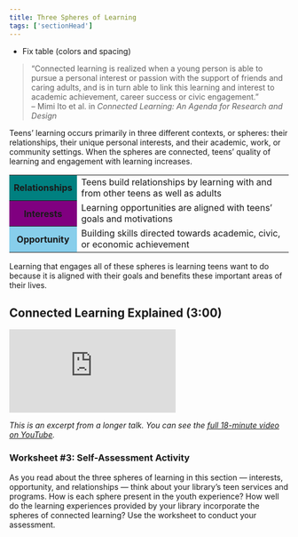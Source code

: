 ```yaml
---
title: Three Spheres of Learning
tags: ['sectionHead']
---
```


<div class="tasks">
	<ul>
		<li>Fix table (colors and spacing)</li>
	</ul>
</div>

> “Connected learning is realized when a young person is able to pursue a personal interest or passion with the support of friends and caring adults, and is in turn able to link this learning and interest to academic achievement, career success or civic engagement.”<br/>
– Mimi Ito et al. in _Connected Learning: An Agenda for Research and Design_ 

Teens’ learning occurs primarily in three different contexts, or spheres: their relationships, their unique personal interests, and their academic, work, or community settings. When the spheres are connected, teens’ quality of learning and engagement with learning increases.

<table class="colorful">
	<tr><th bgcolor="teal">Relationships</th><td>Teens build relationships by learning with and from other teens as well as adults</td></tr>
	<tr><th bgcolor="purple">Interests</th><td>Learning opportunities are aligned with teens’ goals and motivations</td></tr>
	<tr><th bgcolor="skyblue">Opportunity</th><td>Building skills directed towards academic, civic, or economic achievement</td></tr>
</table>

Learning that engages all of these spheres is learning teens want to do because it is aligned with their goals and benefits these important areas of their lives.

## Connected Learning Explained (3:00)

<iframe src="https://www.youtube.com/embed/HacgaDN971Y?start=432&end=612" frameborder="0" allow="autoplay; encrypted-media" allowfullscreen></iframe>

_This is an excerpt from a longer talk. You can see the [full 18-minute video on YouTube](https://www.youtube.com/watch?v=HacgaDN971Y)._


<div class="activity callout" markdown="1">

### Worksheet #3: Self-Assessment Activity

As you read about the three spheres of learning in this section — interests, opportunity, and relationships — think about your library’s teen services and programs. How is each sphere present in the youth experience? How well do the learning experiences provided by your library incorporate the spheres of connected learning? Use the worksheet to conduct your assessment.

</div>